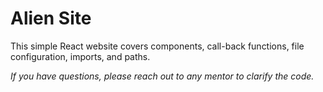 # Alien Site

This simple React website covers components, call-back functions, file configuration, imports, and paths. 

*If you have questions, please reach out to any mentor to clarify the code.* 
